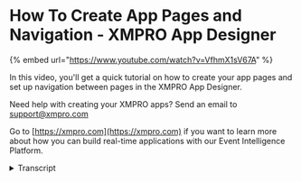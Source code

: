 # How To Create App Pages and Navigation - XMPRO App Designer
{% embed url="https://www.youtube.com/watch?v=VfhmX1sV67A" %}

In this video, you'll get a quick tutorial on how to create your app pages and set up navigation between pages in the XMPRO App Designer.

Need help with creating your XMPRO apps? Send an email to support@xmpro.com

Go to [https://xmpro.com](https://xmpro.com) if you want to learn more about how you can build real-time applications with our Event Intelligence Platform.
<details>
<summary>Transcript</summary>hello and welcome to another training

video from XM pro today we'll be looking

at how to create app pages and how to

create navigation flow between pages as

a prerequisite you should have already

gone through the video on how to create

an application if not then I recommend

doing that first now assuming that

you've already created a blank app the

app will be created with a landing page

I've added some texts to my landing page

to spice it up a little bit the landing

page is the first page that you will see

when running the app some apps will only

need one page but most likely your

application will need more pages to

display information and to do that

different actions to create a new page

press the plus button this will bring up

a form to fill in with the name of the

new page and the theme end of this

information and press add this will

create a blank page you can see how the

page looks from run time by pressing the

launch button blank pages are created

with the button that navigates you back

to the landing page however as it is

right now you won't actually be able to

get to the new page from the landing

page what we can do

to allow navigation to the new page is

to go into the landing page and add any

action block I will add a button but

this will work for any action component

now I will select the button and go

through its block properties you can

also double click the box to do this go

into action properties and make the

action navigate to page then select the

page that you want to navigate to I'm

also going to give the button some text

now we can save the page and see how

this looks when you run the application

so this is your landing page in the

button which has the action go to

secondary page and you click on it you

get to the secretary page and there's

your button to go back to the landing

page again

that's how you create app pages and

navigate between them
</details>